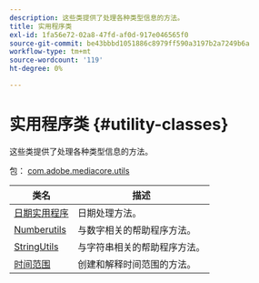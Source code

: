 ```yaml
---
description: 这些类提供了处理各种类型信息的方法。
title: 实用程序类
exl-id: 1fa56e72-02a8-47fd-af0d-917e046565f0
source-git-commit: be43bbbd1051886c8979ff590a3197b2a7249b6a
workflow-type: tm+mt
source-wordcount: '119'
ht-degree: 0%

---
```


# 实用程序类 {#utility-classes}

这些类提供了处理各种类型信息的方法。

包： [com.adobe.mediacore.utils](https://help.adobe.com/en_US/primetime/api/psdk/javadoc_1.4/com/adobe/mediacore/utils/package-summary.html)

| 类名 | 描述 |
|---|---|
| [日期实用程序](https://help.adobe.com/en_US/primetime/api/psdk/javadoc_1.4/com/adobe/mediacore/utils/DateUtils.html) | 日期处理方法。 |
| [Numberutils](https://help.adobe.com/en_US/primetime/api/psdk/javadoc_1.4/com/adobe/mediacore/utils/NumberUtils.html) | 与数字相关的帮助程序方法。 |
| [StringUtils](https://help.adobe.com/en_US/primetime/api/psdk/javadoc_1.4/com/adobe/mediacore/utils/StringUtils.html) | 与字符串相关的帮助程序方法。 |
| [时间范围](https://help.adobe.com/en_US/primetime/api/psdk/javadoc_1.4/com/adobe/mediacore/utils/TimeRange.html) | 创建和解释时间范围的方法。 |
